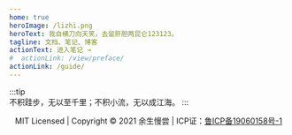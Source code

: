 ```yaml
---
home: true
heroImage: /lizhi.png
heroText: 我自横刀向天笑，去留肝胆两昆仑123123。
tagline: 文档、笔记、博客
actionText: 进入笔记 →
#  actionLink: /view/preface/
actionLink: /guide/
---
```



:::tip  
  不积跬步，无以至千里；不积小流，无以成江海。
:::

<p style="text-align:center;">MIT Licensed | Copyright © 2021 余生慢尝 | ICP证：<a href="http://beian.miit.gov.cn/" target="_blank" rel="noopener noreferrer">鲁ICP备19060158号-1</a></p>
